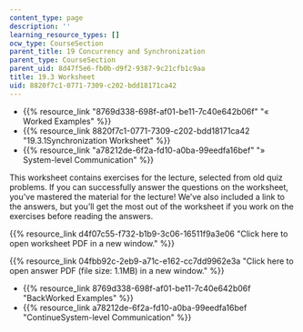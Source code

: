```yaml
---
content_type: page
description: ''
learning_resource_types: []
ocw_type: CourseSection
parent_title: 19 Concurrency and Synchronization
parent_type: CourseSection
parent_uid: 8d47f5e6-fb0b-d9f2-9387-9c21cfb1c9aa
title: 19.3 Worksheet
uid: 8820f7c1-0771-7309-c202-bdd18171ca42
---
```


*   {{% resource_link "8769d338-698f-af01-be11-7c40e642b06f" "« Worked Examples" %}}
*   {{% resource_link 8820f7c1-0771-7309-c202-bdd18171ca42 "19.3.1Synchronization Worksheet" %}}
*   {{% resource_link "a78212de-6f2a-fd10-a0ba-99eedfa16bef" "» System-level Communication" %}}

This worksheet contains exercises for the lecture, selected from old quiz problems. If you can successfully answer the questions on the worksheet, you’ve mastered the material for the lecture! We’ve also included a link to the answers, but you’ll get the most out of the worksheet if you work on the exercises before reading the answers.

{{% resource_link d4f07c55-f732-b1b9-3c06-16511f9a3e06 "Click here to open worksheet PDF in a new window." %}}

{{% resource_link 04fbb92c-2eb9-a71c-e162-cc7dd9962e3a "Click here to open answer PDF (file size: 1.1MB) in a new window." %}}

*   {{% resource_link 8769d338-698f-af01-be11-7c40e642b06f "BackWorked Examples" %}}
*   {{% resource_link a78212de-6f2a-fd10-a0ba-99eedfa16bef "ContinueSystem-level Communication" %}}